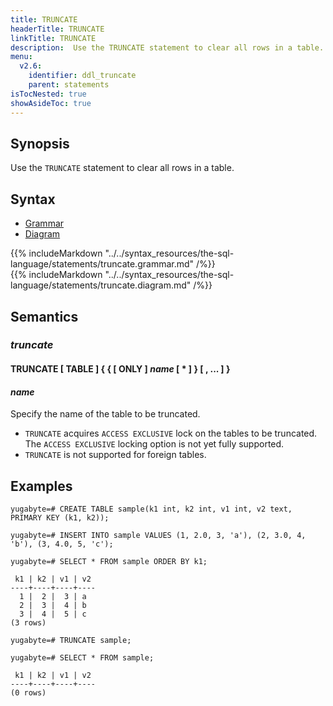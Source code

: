 ```yaml
---
title: TRUNCATE
headerTitle: TRUNCATE
linkTitle: TRUNCATE
description:  Use the TRUNCATE statement to clear all rows in a table.
menu:
  v2.6:
    identifier: ddl_truncate
    parent: statements
isTocNested: true
showAsideToc: true
---
```


## Synopsis

Use the `TRUNCATE` statement to clear all rows in a table.

## Syntax

<ul class="nav nav-tabs nav-tabs-yb">
  <li >
    <a href="#grammar" class="nav-link active" id="grammar-tab" data-toggle="tab" role="tab" aria-controls="grammar" aria-selected="true">
      <i class="fas fa-file-alt" aria-hidden="true"></i>
      Grammar
    </a>
  </li>
  <li>
    <a href="#diagram" class="nav-link" id="diagram-tab" data-toggle="tab" role="tab" aria-controls="diagram" aria-selected="false">
      <i class="fas fa-project-diagram" aria-hidden="true"></i>
      Diagram
    </a>
  </li>
</ul>

<div class="tab-content">
  <div id="grammar" class="tab-pane fade show active" role="tabpanel" aria-labelledby="grammar-tab">
    {{% includeMarkdown "../../syntax_resources/the-sql-language/statements/truncate.grammar.md" /%}}
  </div>
  <div id="diagram" class="tab-pane fade" role="tabpanel" aria-labelledby="diagram-tab">
    {{% includeMarkdown "../../syntax_resources/the-sql-language/statements/truncate.diagram.md" /%}}
  </div>
</div>

## Semantics

### *truncate*

#### TRUNCATE [ TABLE ] { { [ ONLY ] *name* [ * ] } [ , ... ] }

#### *name*

Specify the name of the table to be truncated.

- `TRUNCATE` acquires `ACCESS EXCLUSIVE` lock on the tables to be truncated. The `ACCESS EXCLUSIVE` locking option is not yet fully supported.
- `TRUNCATE` is not supported for foreign tables.

## Examples

```plpgsql
yugabyte=# CREATE TABLE sample(k1 int, k2 int, v1 int, v2 text, PRIMARY KEY (k1, k2));
```

```plpgsql
yugabyte=# INSERT INTO sample VALUES (1, 2.0, 3, 'a'), (2, 3.0, 4, 'b'), (3, 4.0, 5, 'c');
```

```plpgsql
yugabyte=# SELECT * FROM sample ORDER BY k1;
```

```
 k1 | k2 | v1 | v2
----+----+----+----
  1 |  2 |  3 | a
  2 |  3 |  4 | b
  3 |  4 |  5 | c
(3 rows)
```

```plpgsql
yugabyte=# TRUNCATE sample;
```

```plpgsql
yugabyte=# SELECT * FROM sample;
```

```
 k1 | k2 | v1 | v2
----+----+----+----
(0 rows)
```
